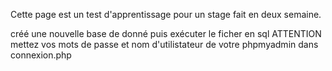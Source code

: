 Cette page est un test d'apprentissage pour un stage fait en deux semaine.

créé une nouvelle base de donné puis exécuter le ficher en sql
ATTENTION mettez vos mots de passe et nom d'utilistateur de votre phpmyadmin dans connexion.php
